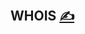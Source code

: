 
## WHOIS [<span style='font-size:20px;'>&#x270D;</span>](https://github.com/inframonit/bash/edit/main/DOCS/WHOIS.md)

